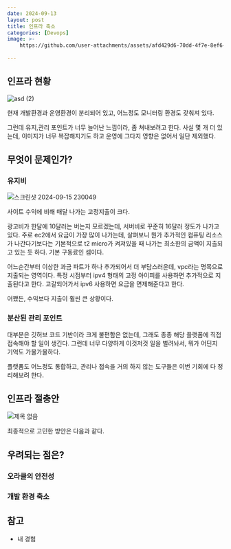 ```yaml
---
date: 2024-09-13
layout: post
title: 인프라 축소
categories: [Devops]
image: >-
    https://github.com/user-attachments/assets/afd429d6-70dd-4f7e-8ef6-eda46cd1ac11
    
---
```


## 인프라 현황

![asd (2)](https://github.com/user-attachments/assets/afd429d6-70dd-4f7e-8ef6-eda46cd1ac11)

현재 개발환경과 운영환경이 분리되어 있고, 어느정도 모니터링 환경도 갖춰져 있다.

그런데 유지,관리 포인트가 너무 늘어난 느낌이라, 좀 쳐내보려고 한다.
사실 몇 개 더 있는데, 이미지가 너무 복잡해지기도 하고 운영에 그다지 영향은 없어서 일단 제외했다.

## 무엇이 문제인가?
### 유지비

![스크린샷 2024-09-15 230049](https://github.com/user-attachments/assets/07d67fea-fdc7-46b7-8e40-3f60a674c553)

사이트 수익에 비해 매달 나가는 고정지출이 크다.

광고비가 한달에 10달러는 버는지 모르겠는데, 서버비로 꾸준히 16달러 정도가 나가고 있다. 주로 ec2에서 요금이 가장 많이 나가는데, 살펴보니 뭔가 추가적인 컴퓨팅 리소스가 나간다기보다는 기본적으로 t2 micro가 켜져있을 때 나가는 최소한의 금액이 지출되고 있는 듯 하다. 기본 구동료인 셈이다.

어느순간부터 이상한 과금 파트가 하나 추가되어서 더 부담스러운데, vpc라는 명목으로 지출되는 영역이다. 특정 시점부터 ipv4 형태의 고정 아이피를 사용하면 추가적으로 지출된다고 한다. 고갈되어가서 ipv6 사용하면 요금을 면제해준다고 한다.

어쨌든, 수익보다 지출이 훨씬 큰 상황이다.

### 분산된 관리 포인트

대부분은 깃허브 코드 기반이라 크게 불편함은 없는데, 그래도 종종 해당 플랫폼에 직접 접속해야 할 일이 생긴다. 그런데 너무 다양하게 이것저것 일을 벌려놔서, 뭐가 어딘지 기억도 가물가물하다. 

플랫폼도 어느정도 통합하고, 관리나 접속을 거의 하지 않는 도구들은 이번 기회에 다 정리해보려 한다.

## 인프라 절충안

![제목 없음](https://github.com/user-attachments/assets/c6ad889e-743f-44fd-87fb-f19f9626a184)

최종적으로 고민한 방안은 다음과 같다.

## 우려되는 점은?

### 오라클의 안전성

### 개발 환경 축소




## 참고

- 내 경험